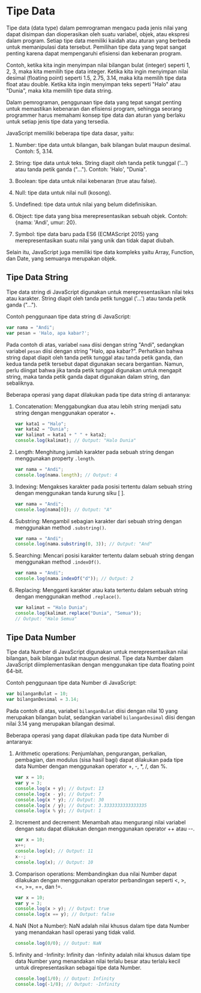 # Tipe Data

Tipe data (data type) dalam pemrograman mengacu pada jenis nilai yang dapat disimpan dan dioperasikan oleh suatu variabel, objek, atau ekspresi dalam program. Setiap tipe data memiliki kaidah atau aturan yang berbeda untuk memanipulasi data tersebut. Pemilihan tipe data yang tepat sangat penting karena dapat mempengaruhi efisiensi dan kebenaran program.

Contoh, ketika kita ingin menyimpan nilai bilangan bulat (integer) seperti 1, 2, 3, maka kita memilih tipe data integer. Ketika kita ingin menyimpan nilai desimal (floating point) seperti 1.5, 2.75, 3.14, maka kita memilih tipe data float atau double. Ketika kita ingin menyimpan teks seperti "Halo" atau "Dunia", maka kita memilih tipe data string.

Dalam pemrograman, penggunaan tipe data yang tepat sangat penting untuk memastikan kebenaran dan efisiensi program, sehingga seorang programmer harus memahami konsep tipe data dan aturan yang berlaku untuk setiap jenis tipe data yang tersedia.

JavaScript memiliki beberapa tipe data dasar, yaitu:

1. Number: tipe data untuk bilangan, baik bilangan bulat maupun desimal. Contoh: 5, 3.14.

2. String: tipe data untuk teks. String diapit oleh tanda petik tunggal ('...') atau tanda petik ganda ("..."). Contoh: 'Halo', "Dunia".

3. Boolean: tipe data untuk nilai kebenaran (true atau false).

4. Null: tipe data untuk nilai null (kosong).

5. Undefined: tipe data untuk nilai yang belum didefinisikan.

6. Object: tipe data yang bisa merepresentasikan sebuah objek. Contoh: {nama: 'Andi', umur: 20}.

7. Symbol: tipe data baru pada ES6 (ECMAScript 2015) yang merepresentasikan suatu nilai yang unik dan tidak dapat diubah.

Selain itu, JavaScript juga memiliki tipe data kompleks yaitu Array, Function, dan Date, yang semuanya merupakan objek.

## Tipe Data String

Tipe data string di JavaScript digunakan untuk merepresentasikan nilai teks atau karakter. String diapit oleh tanda petik tunggal ('...') atau tanda petik ganda ("...").

Contoh penggunaan tipe data string di JavaScript:

```js
var nama = "Andi";
var pesan = 'Halo, apa kabar?';
```

Pada contoh di atas, variabel `nama` diisi dengan string "Andi", sedangkan variabel `pesan` diisi dengan string "Halo, apa kabar?". Perhatikan bahwa string dapat diapit oleh tanda petik tunggal atau tanda petik ganda, dan kedua tanda petik tersebut dapat digunakan secara bergantian. Namun, perlu diingat bahwa jika tanda petik tunggal digunakan untuk mengapit string, maka tanda petik ganda dapat digunakan dalam string, dan sebaliknya.

Beberapa operasi yang dapat dilakukan pada tipe data string di antaranya:

1. Concatenation: Menggabungkan dua atau lebih string menjadi satu string dengan menggunakan operator +.
   
   ```js
   var kata1 = "Halo";
   var kata2 = "Dunia";
   var kalimat = kata1 + " " + kata2;
   console.log(kalimat); // Output: "Halo Dunia"
   ```

2. Length: Menghitung jumlah karakter pada sebuah string dengan menggunakan property `.length`.
   
   ```js
   var nama = "Andi";
   console.log(nama.length); // Output: 4
   ```

3. Indexing: Mengakses karakter pada posisi tertentu dalam sebuah string dengan menggunakan tanda kurung siku [ ].
   
   ```js
   var nama = "Andi";
   console.log(nama[0]); // Output: "A"
   ```

4. Substring: Mengambil sebagian karakter dari sebuah string dengan menggunakan method `.substring()`.
   
   ```js
   var nama = "Andi";
   console.log(nama.substring(0, 3)); // Output: "And"
   ```

5. Searching: Mencari posisi karakter tertentu dalam sebuah string dengan menggunakan method `.indexOf()`.
   
   ```js
   var nama = "Andi";
   console.log(nama.indexOf("d")); // Output: 2
   ```

6. Replacing: Mengganti karakter atau kata tertentu dalam sebuah string dengan menggunakan method `.replace()`.
   
   ```js
   var kalimat = "Halo Dunia";
   console.log(kalimat.replace("Dunia", "Semua")); 
   // Output: "Halo Semua"
   ```

## Tipe Data Number

Tipe data Number di JavaScript digunakan untuk merepresentasikan nilai bilangan, baik bilangan bulat maupun desimal. Tipe data Number dalam JavaScript diimplementasikan dengan menggunakan tipe data floating point 64-bit.

Contoh penggunaan tipe data Number di JavaScript:

```js
var bilanganBulat = 10;
var bilanganDesimal = 3.14;
```

Pada contoh di atas, variabel `bilanganBulat` diisi dengan nilai 10 yang merupakan bilangan bulat, sedangkan variabel `bilanganDesimal` diisi dengan nilai 3.14 yang merupakan bilangan desimal.

Beberapa operasi yang dapat dilakukan pada tipe data Number di antaranya:

1. Arithmetic operations: Penjumlahan, pengurangan, perkalian, pembagian, dan modulus (sisa hasil bagi) dapat dilakukan pada tipe data Number dengan menggunakan operator +, -, *, /, dan %.
   
   ```js
   var x = 10;
   var y = 3;
   console.log(x + y); // Output: 13
   console.log(x - y); // Output: 7
   console.log(x * y); // Output: 30
   console.log(x / y); // Output: 3.3333333333333335
   console.log(x % y); // Output: 1
   ```

2. Increment and decrement: Menambah atau mengurangi nilai variabel dengan satu dapat dilakukan dengan menggunakan operator ++ atau --.
   
   ```js
   var x = 10;
   x++;
   console.log(x); // Output: 11
   x--;
   console.log(x); // Output: 10
   ```

3. Comparison operations: Membandingkan dua nilai Number dapat dilakukan dengan menggunakan operator perbandingan seperti <, >, <=, >=, ==, dan !=.
   
   ```js
   var x = 10;
   var y = 3;
   console.log(x > y); // Output: true
   console.log(x == y); // Output: false
   ```

4. NaN (Not a Number): NaN adalah nilai khusus dalam tipe data Number yang menandakan hasil operasi yang tidak valid.
   
   ```js
   console.log(0/0); // Output: NaN
   ```

5. Infinity and -Infinity: Infinity dan -Infinity adalah nilai khusus dalam tipe data Number yang menandakan nilai terlalu besar atau terlalu kecil untuk direpresentasikan sebagai tipe data Number.
   
   ```js
   console.log(1/0); // Output: Infinity
   console.log(-1/0); // Output: -Infinity
   ```
